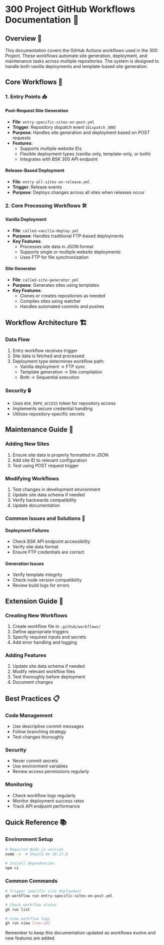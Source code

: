 
# 300 Project GitHub Workflows Documentation 📝

## Overview 🌟
This documentation covers the GitHub Actions workflows used in the 300 Project. These workflows automate site generation, deployment, and maintenance tasks across multiple repositories. The system is designed to handle both vanilla deployments and template-based site generation.

## Core Workflows 🔄

### 1. Entry Points 📥

#### Post-Request Site Generation
- **File**: `entry-specific-sites-on-post.yml`
- **Trigger**: Repository dispatch event (`dispatch_300`)
- **Purpose**: Handles site generation and deployment based on POST requests
- **Features**:
  - Supports multiple website IDs
  - Flexible deployment types (vanilla-only, template-only, or both)
  - Integrates with BSK 300 API endpoint

#### Release-Based Deployment
- **File**: `entry-all-sites-on-release.yml`
- **Trigger**: Release events
- **Purpose**: Deploys changes across all sites when releases occur

### 2. Core Processing Workflows 🛠️

#### Vanilla Deployment
- **File**: `called-vanilla-deploy.yml`
- **Purpose**: Handles traditional FTP-based deployments
- **Key Features**:
  - Processes site data in JSON format
  - Supports single or multiple website deployments
  - Uses FTP for file synchronization

#### Site Generator
- **File**: `called-site-generator.yml`
- **Purpose**: Generates sites using templates
- **Key Features**:
  - Clones or creates repositories as needed
  - Compiles sites using watcher
  - Handles automated commits and pushes

## Workflow Architecture 🏗️

### Data Flow
1. Entry workflow receives trigger
2. Site data is fetched and processed
3. Deployment type determines workflow path:
   - Vanilla deployment → FTP sync
   - Template generation → Site compilation
   - Both → Sequential execution

### Security 🔒
- Uses `BSK_REPO_ACCESS` token for repository access
- Implements secure credential handling
- Utilizes repository-specific secrets

## Maintenance Guide 🔧

### Adding New Sites
1. Ensure site data is properly formatted in JSON
2. Add site ID to relevant configuration
3. Test using POST request trigger

### Modifying Workflows
1. Test changes in development environment
2. Update site data schema if needed
3. Verify backwards compatibility
4. Update documentation

### Common Issues and Solutions 🚨

#### Deployment Failures
- Check BSK API endpoint accessibility
- Verify site data format
- Ensure FTP credentials are correct

#### Generation Issues
- Verify template integrity
- Check node version compatibility
- Review build logs for errors

## Extension Guide 🔌

### Creating New Workflows
1. Create workflow file in `.github/workflows/`
2. Define appropriate triggers
3. Specify required inputs and secrets
4. Add error handling and logging

### Adding Features
1. Update site data schema if needed
2. Modify relevant workflow files
3. Test thoroughly before deployment
4. Document changes

## Best Practices 📋

### Code Management
- Use descriptive commit messages
- Follow branching strategy
- Test changes thoroughly

### Security
- Never commit secrets
- Use environment variables
- Review access permissions regularly

### Monitoring
- Check workflow logs regularly
- Monitor deployment success rates
- Track API endpoint performance

## Quick Reference 📚

### Environment Setup
```bash
# Required Node.js version
node -v  # Should be 20.17.0

# Install dependencies
npm ci
```

### Common Commands
```bash
# Trigger specific site deployment
gh workflow run entry-specific-sites-on-post.yml

# Check workflow status
gh run list

# View workflow logs
gh run view [run-id]
```

Remember to keep this documentation updated as workflows evolve and new features are added.